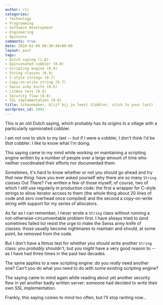 ```yaml
---
author: rlc
categories:
- Technology
- Programming
- Software Development
- Engineering
- Opinions
comments: true
date: 2016-03-08 09:38:49+00:00
layout: post
tags:
- Dutch saying (1.0)
- Opinionated cobbler (0.8)
- Scripting engine (0.9)
- String classes (0.9)
- C-style strings (0.7)
- Copy-on-write string (0.7)
- Swiss army knife (0.6)
- Litmus test (0.6)
- Security flaw (0.8)
- SSL implementation (0.8)
title: Schoenmaker, blijf bij je leest (Cobbler, stick to your last)
wordpress_id: 3441
---
```


This is an old Dutch saying, which probably has its origins in a village with a particularly opinionated cobbler.

I am not one to stick to my last -- but if I were a cobbler, I don't think I'd be _that_ cobbler: I like to know what I'm doing.

<!--more-->

This saying came to my mind while working on maintaining a scripting engine written by a number of people over a large amount of time who neither coordinated their efforts nor documented them.

Sometimes, it's hard to know whether or not you should go ahead and try _that new thing_: have you ever asked yourself why there are so many `String` classes Out There? I've written a few of those myself, of course, two of which I still use regularly in production code: the first a wrapper for C-style strings to allow iterator access to them (the whole thing about 20 lines of code and zero overhead once compiled) and the second a copy-on-write string with support for my series of allocators.

As far as I can remember, I never wrote a `String` class without running a not-otherwise-circumventable problem first. I have always tried to (and sometimes failed to) resist the urge to make the Swiss army knife of classes: those usually become nightmares to maintain and should, at some point, be removed from the code.

But I don't have a litmus test for whether you should write another `String` class: you _probably_ shouldn't, but you _might_ have a very good reason to -- as I have had three times in the past two decades.

The same applies to a new scripting engine: do you _really_ need another one? Can't you do what you need to do with some existing scripting engine?

The saying came to mind again while reading about yet another security flaw in yet another badly written server: someone had decided to write their own SSL implementation.

Frankly, this saying comes to mind too often, but I'll stop ranting now...